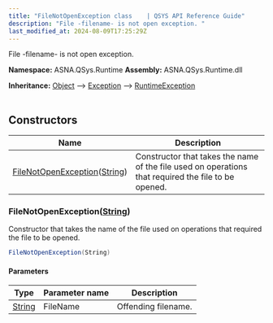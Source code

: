 ```yaml
---
title: "FileNotOpenException class    | QSYS API Reference Guide"
description: "File -filename- is not open exception. "
last_modified_at: 2024-08-09T17:25:29Z
---
```


File -filename- is not open exception.

**Namespace:** ASNA.QSys.Runtime
**Assembly:** ASNA.QSys.Runtime.dll

**Inheritance:** [Object](https://docs.microsoft.com/en-us/dotnet/api/system.object) --> [Exception](https://docs.microsoft.com/en-us/dotnet/api/system.exception) --> [RuntimeException](/reference/runtime/qsys-runtime/runtime-exception.html)
<br>
<br>

## Constructors

| Name | Description |
| --- | --- |
| [FileNotOpenException](#filenotopenexceptionstring)([String](https://docs.microsoft.com/en-us/dotnet/api/system.string)) | Constructor that takes the name of the file used on operations that required the file to be opened.

### FileNotOpenException([String](https://docs.microsoft.com/en-us/dotnet/api/system.string))

Constructor that takes the name of the file used on operations that required the file to be opened.

```cs
FileNotOpenException(String)
```

#### Parameters

| Type | Parameter name | Description
| --- | --- | ---
| [String](https://docs.microsoft.com/en-us/dotnet/api/system.string) | FileName | Offending filename.
